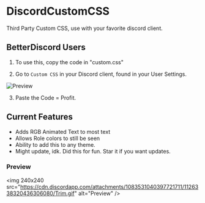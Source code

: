 # DiscordCustomCSS
Third Party Custom CSS, use with your favorite discord client.

## BetterDiscord Users
1. To use this, copy the code in "custom.css"

2. Go to ``Custom CSS`` in your Discord client, found in your User Settings.
<img src="https://cdn.discordapp.com/attachments/1093884973880193044/1126335458650116187/BD.png" alt="Preview" />

3. Paste the Code = Profit.

## Current Features
- Adds RGB Animated Text to most text
- Allows Role colors to still be seen
- Ability to add this to any theme.
- Might update, idk. Did this for fun. Star it if you want updates.

### Preview
<img 240x240 src="https://cdn.discordapp.com/attachments/1083531040397721711/1126338320436306080/Trim.gif" alt="Preview" />
